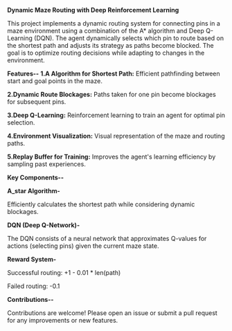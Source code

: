 
**Dynamic Maze Routing with Deep Reinforcement Learning**

This project implements a dynamic routing system for connecting pins in a maze environment using a combination of the A* algorithm and Deep Q-Learning (DQN). The agent dynamically selects which pin to route based on the shortest path and adjusts its strategy as paths become blocked. The goal is to optimize routing decisions while adapting to changes in the environment.

**Features--**
**1.A Algorithm for Shortest Path:** Efficient pathfinding between start and goal points in the maze.

**2.Dynamic Route Blockages:** Paths taken for one pin become blockages for subsequent pins.

**3.Deep Q-Learning:** Reinforcement learning to train an agent for optimal pin selection.

**4.Environment Visualization:** Visual representation of the maze and routing paths.

**5.Replay Buffer for Training:** Improves the agent's learning efficiency by sampling past experiences.


**Key Components--**

**A_star Algorithm-**

Efficiently calculates the shortest path while considering dynamic blockages.

**DQN (Deep Q-Network)-**

The DQN consists of a neural network that approximates Q-values for actions (selecting pins) given the current maze state.

**Reward System-**

Successful routing: +1 - 0.01 * len(path)

Failed routing: -0.1

**Contributions--**

Contributions are welcome! Please open an issue or submit a pull request for any improvements or new features.

